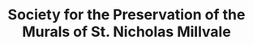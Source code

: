 ---
layout: repo
title: "Society for the Preservation of the Murals of St. Nicholas Millvale"
id: 14535
permalink: repos/14535/
---
